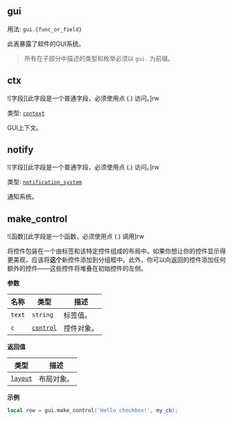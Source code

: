 ## gui

用法: `gui.{func_or_field}`

此表暴露了软件的GUI系统。

> 所有在子部分中描述的类型和枚举必须以 `gui.` 为前缀。

## ctx

![字段][此字段是一个普通字段，必须使用点 (.) 访问。]rw

类型: [`context`](/api/gui/context "此类型表示GUI上下文。")

GUI上下文。

## notify

![字段][此字段是一个普通字段，必须使用点 (.) 访问。]rw

类型: [`notification_system`](/api/gui/notification-system "此类型表示一个通知系统。")

通知系统。

## make_control

![函数][此字段是一个函数，必须使用点 (.) 调用]rw

将控件包装在一个由标签和该特定控件组成的布局中。如果你想让你的控件显示得更美观，应该将**这个**新控件添加到分组框中。此外，你可以向返回的控件添加任何额外的控件——这些控件将堆叠在初始控件的左侧。

**参数**

| 名称 | 类型 | 描述 |
| ---- | ---- | ----------- |
| `text` | `string` | 标签值。 |
| `c` | [`control`](/api/gui/control "此类型表示一个抽象的GUI控件。") | 控件对象。 |

**返回值**

| 类型 | 描述 |
| ---- | ----------- |
| [`layout`](/api/gui/container/control-container/layout "此类型表示一个布局控件。") | 布局对象。 |

**示例**

```lua
local row = gui.make_control('Hello checkbox!', my_cb);